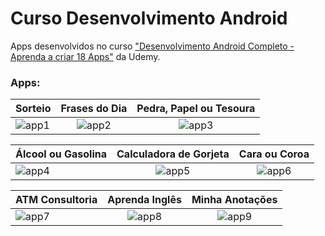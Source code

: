 # Curso Desenvolvimento Android
Apps desenvolvidos no curso ["Desenvolvimento Android Completo - Aprenda a criar 18 Apps"](https://www.udemy.com/course/curso-de-desenvolvimento-android-oreo/) da Udemy.

### Apps:

| Sorteio        | Frases do Dia| Pedra, Papel ou Tesoura |
| ------------- |:-------------:| :------------:|
| ![app1](https://user-images.githubusercontent.com/48946749/59949788-90d6d580-944a-11e9-9b64-fbff898eb674.gif) |![app2](https://user-images.githubusercontent.com/48946749/59949789-916f6c00-944a-11e9-9dd0-5d3c803bb26a.gif) |![app3](https://user-images.githubusercontent.com/48946749/59949785-90d6d580-944a-11e9-9080-95efe9aaaf25.gif) |


| Álcool ou Gasolina | Calculadora de Gorjeta | Cara ou Coroa |
| ------------- |:-------------:| :------------:|
| ![app4](https://user-images.githubusercontent.com/48946749/59949786-90d6d580-944a-11e9-89ea-4a6566f8e953.gif) | ![app5](https://user-images.githubusercontent.com/48946749/59949787-90d6d580-944a-11e9-9742-874dfc0f3d80.gif) | ![app6](https://user-images.githubusercontent.com/48946749/59949447-751eff80-9449-11e9-90d7-60b549be7be5.gif) |

| ATM Consultoria | Aprenda Inglês | Minha Anotações |
| ------------- |:-------------:| :------------:|
| ![app7](https://user-images.githubusercontent.com/48946749/59949450-76502c80-9449-11e9-9c6a-6b94f4a23880.gif) | ![app8](https://user-images.githubusercontent.com/48946749/59949453-76e8c300-9449-11e9-9182-8fde0bfcd700.gif) | ![app9](https://user-images.githubusercontent.com/48946749/59949455-77815980-9449-11e9-868a-6998e697b0c4.gif) |
